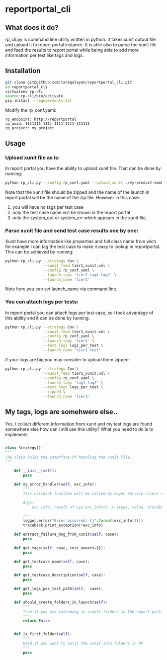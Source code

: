 # reportportal_cli

## What does it do?
rp_cli.py is command line utility written in python. It takes xunit output file
and upload it to report portal instance. It is able also to parse the xunit file and feed the results to report portal
while being able to add more information per test like tags and logs.

## Installation
```bash
git clone git@github.com:tareqalayan/reportportal_cli.git
cd reportportal_cli
virtualenv rp-cli
source rp-cli/bin/activate
pip install -rrequierments.txt
```
Modify the rp_conf.yaml:
```plain/text
rp_endpoint: http://reportportal
rp_uuid: 1111111-1111-1111-1111-111111
rp_project: my_project
```

## Usage

### Upload xunit file as is:

In report portal you have the ability to upload xunit file. That can be done by running:
```bash
python rp_cli.py --config rp_conf.yaml --upload_xunit ./my-product-smoke-tests.zip   --launch_description 'some description of the launch '  --launch_tags 'smoke tag1 tag2 tag3'
```
Note that the xunit file should be zipped and the name of the launch in report portal will be the name of the zip file.
However in this case:
1. you will have no tags per test case
2. only the test case name will be shown in the report portal
3. only the system_out or system_err which appears in the xunit file.

### Parse xunit file and send test case results one by one:
Xunit have more information like properties and full class name from wich for example i can tag the test case to make it easy to lookup in reportportal. This can be achieved by running:
```bash
python rp_cli.py --strategy Cnv \
                 --xunit_feed tier1_xunit.xml \
                 --config rp_conf.yaml \
                 --launch_tags 'tier1 tag1 tag2' \
                 --launch_name 'tier1'
```
Note here you can set launch_name via command line.

### You can attach logs per tests:

In report portal you can attach logs per test case, so i took advantage of this ability and it can be done by running:
```bash
python rp_cli.py --strategy Cnv \
                 --xunit_feed tier1_xunit.xml \
                 --config rp_conf.yaml \
                 --launch_tags 'tier1' \
                 --test_logs logs_per_test \
                 --launch_name 'tier1 test'
```

If your logs are big you may consider to upload them zipped:
```bash
python rp_cli.py --strategy Cnv \
                 --xunit_feed tier1_xunit.xml \
                 --config rp_conf.yaml \
                 --launch_tags 'tag1 tag2' \
                 --test_logs logs_per_test \
                 --zipped \
                 --launch_name 'tier1'
```

## My tags, logs are somehwere else..
Yes. I collect different information from xunit and my test logs are found somewhere else how can i still use this utility?
What you need to do is to implement:
```python

class Strategy():
"""
The class holds the interface of handling the xunit file.
"""

    def __init__(self):
        pass

    def my_error_handler(self, exc_info):
        """
        This callback function will be called by async service client when error occurs.

        Args:
            exc_info: result of sys.exc_info() -> (type, value, traceback)

        """
        logger.error("Error occurred: {}".format(exc_info[1]))
        traceback.print_exception(*exc_info)

    def extract_failure_msg_from_xunit(self, case):
        pass

    def get_tags(self, case, test_owners={}):
        pass

    def get_testcase_name(self, case):
        pass

    def get_testcase_description(self, case):
        pass

    def get_logs_per_test_path(self,  case):
        pass

    def should_create_folders_in_launch(self):
        """
        True if you are intending to create folders in the report portal
        """
        return False


    def is_first_folder(self):
        """
        Used if you want to split the xunit into folders in RP
        """
        pass

```